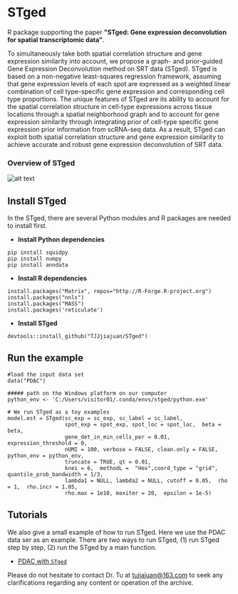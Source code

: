 # STged
R package supporting the paper **"STged: Gene expression deconvolution for spatial transcriptomic data"**. 

To simultaneously take both spatial correlation structure and gene expression similarity into account, we propose a graph- and prior-guided Gene Expression Deconvolution method on SRT data (STged).
STged is based on a non-negative least-squares regression framework, assuming that gene expression levels of each spot are expressed as a weighted linear combination of cell type-specific 
gene expression and corresponding cell type proportions. The unique features of STged are its ability to account for the spatial correlation structure in cell-type expressions across tissue locations 
through a spatial neighborhood graph and to account for gene expression similarity through integrating prior of cell-type specific gene expression prior information from scRNA-seq data.  As a result, 
STged can exploit both spatial correlation structure and gene expression similarity to achieve accurate and robust gene expression deconvolution of SRT data.

### Overview of STged
![alt
text](https://github.com/TJJjiajuan/STged/blob/main/docs/STged_mian.PNG?raw=true)

## Install STged
In the STged, there are several Python modules and R packages are needed to install first.
-   **Install Python dependencies**
``` buildoutcfg
pip install squidpy
pip install numpy
pip install anndata
```

-   **Install R dependencies**
``` buildoutcfg
install.packages("Matrix", repos="http://R-Forge.R-project.org")
install.packages("nnls")
install.packages("MASS")
install.packages('reticulate')
```

-   **Install STged**
``` buildoutcfg
devtools::install_github("TJJjiajuan/STged")
```

## Run the example
``` buildoutcfg
#load the input data set
data("PDAC")

##### path on the Windows platform on our computer
python_env <- 'C:/Users/visitor01/.conda/envs/stged/python.exe'

# We run STged as a toy examples
model.est = STged(sc_exp = sc_exp, sc_label = sc_label, 
                  spot_exp = spot_exp, spot_loc = spot_loc,  beta = beta,
                  gene_det_in_min_cells_per = 0.01, expression_threshold = 0,
                  nUMI = 100, verbose = FALSE, clean.only = FALSE, python_env = python_env,
                  truncate = TRUE, qt = 0.01,
                  knei = 6,  methodL =  "Hex",coord_type = "grid", quantile_prob_bandwidth = 1/3,
                  lambda1 = NULL, lambda2 = NULL, cutoff = 0.05,  rho = 1,  rho.incr = 1.05,
                  rho.max = 1e10, maxiter = 20,  epsilon = 1e-5)

```

## Tutorials
We also give a small example of how to run STged. Here we use the PDAC data ser as an example. There are two ways to run STged, (1) run STged step by step, (2) run the STged by a main function.
- [PDAC with `STged`](https://github.com/TJJjiajuan/STged/blob/main/docs/Demo_STged_PDAC.Rmd)
  
Please do not hesitate to contact Dr. Tu at tujiajuan@163.com
to seek any clarifications regarding any content or operation of the
archive.
